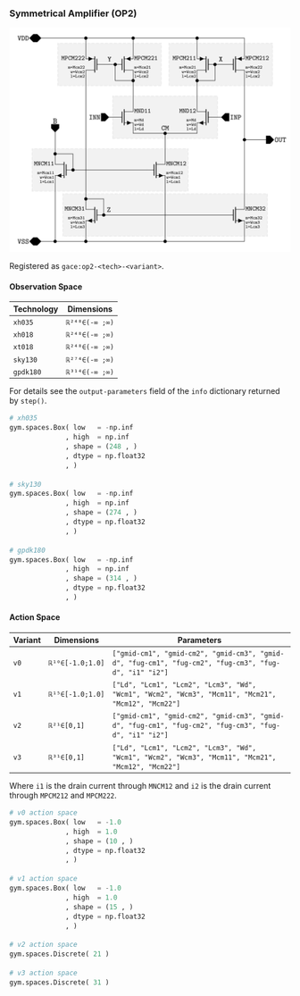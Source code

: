 ### Symmetrical Amplifier (OP2)

![op2](https://raw.githubusercontent.com/matthschw/ace/main/figures/op2.png)

Registered as `gace:op2-<tech>-<variant>`.

#### Observation Space

| Technology | Dimensions     |
|------------|----------------|
| `xh035`    | `ℝ²⁴⁸∈(-∞ ;∞)` |
| `xh018`    | `ℝ²⁴⁸∈(-∞ ;∞)` |
| `xt018`    | `ℝ²⁴⁸∈(-∞ ;∞)` |
| `sky130`   | `ℝ²⁷⁴∈(-∞ ;∞)` |
| `gpdk180`  | `ℝ³¹⁴∈(-∞ ;∞)` |

For details see the `output-parameters` field of the `info` dictionary
returned by `step()`.

```python
# xh035
gym.spaces.Box( low   = -np.inf
              , high  = np.inf
              , shape = (248 , )
              , dtype = np.float32
              , )

# sky130
gym.spaces.Box( low   = -np.inf
              , high  = np.inf
              , shape = (274 , )
              , dtype = np.float32
              , )

# gpdk180
gym.spaces.Box( low   = -np.inf
              , high  = np.inf
              , shape = (314 , )
              , dtype = np.float32
              , )
```

#### Action Space

| Variant | Dimensions       | Parameters                                                                                            |
|---------|------------------|-------------------------------------------------------------------------------------------------------|
| `v0`    | `ℝ¹⁰∈[-1.0;1.0]` | `["gmid-cm1", "gmid-cm2", "gmid-cm3", "gmid-d", "fug-cm1", "fug-cm2", "fug-cm3", "fug-d", "i1" "i2"]` |
| `v1`    | `ℝ¹⁵∈[-1.0;1.0]` | `["Ld", "Lcm1", "Lcm2", "Lcm3", "Wd", "Wcm1", "Wcm2", "Wcm3", "Mcm11", "Mcm21", "Mcm12", "Mcm22"]`    |
| `v2`    | `ℝ²¹∈[0,1]`      | `["gmid-cm1", "gmid-cm2", "gmid-cm3", "gmid-d", "fug-cm1", "fug-cm2", "fug-cm3", "fug-d", "i1" "i2"]` |
| `v3`    | `ℝ³¹∈[0,1]`      | `["Ld", "Lcm1", "Lcm2", "Lcm3", "Wd", "Wcm1", "Wcm2", "Wcm3", "Mcm11", "Mcm21", "Mcm12", "Mcm22"]`    |

Where `i1` is the drain current through `MNCM12` and `i2` is the drain current
through `MPCM212` and `MPCM222`.

```python
# v0 action space
gym.spaces.Box( low   = -1.0
              , high  = 1.0
              , shape = (10 , )
              , dtype = np.float32
              , )

# v1 action space
gym.spaces.Box( low   = -1.0
              , high  = 1.0
              , shape = (15 , )
              , dtype = np.float32
              , )

# v2 action space
gym.spaces.Discrete( 21 )

# v3 action space
gym.spaces.Discrete( 31 )
```


